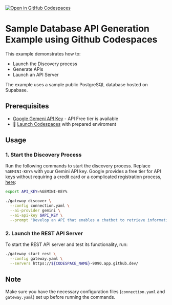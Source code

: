 <a href='https://codespaces.new/centralmind/sample_databases'><img src='https://github.com/codespaces/badge.svg' alt='Open in GitHub Codespaces' style='max-width: 100%;'></a>

# Sample Database API Generation Example using Github Codespaces

This example demonstrates how to:
- Launch the Discovery process
- Generate APIs
- Launch an API Server

The example uses a sample public PostgreSQL database hosted on Supabase.

## Prerequisites

- <a href="https://aistudio.google.com/apikey">Google Gemeni API Key</a> - API Free tier is available
- 🚀 <a href="https://codespaces.new/centralmind/sample_databases>">Launch Codespaces</a> with prepared enviroment

## Usage

### 1. Start the Discovery Process

Run the following commands to start the discovery process. Replace `%GEMINI-KEY%` with your Gemini API key.
 Google provides a free tier for API keys without requiring a credit card or a complicated registration process, <a href="https://aistudio.google.com/apikey">here</a>:

```bash
export API_KEY=%GEMINI-KEY%

```


```bash
./gateway discover \
  --config connection.yaml \
  --ai-provider gemini \
  --ai-api-key $API_KEY \
  --prompt "Develop an API that enables a chatbot to retrieve information about data. Try to place yourself as analyst and think what kind of data you will require, based on that come up with useful API methods for that"
```

### 2. Launch the REST API Server

To start the REST API server and test its functionality, run:

```bash
./gateway start rest \
  --config gateway.yaml \
  --servers https://${CODESPACE_NAME}-9090.app.github.dev/
```

## Note

Make sure you have the necessary configuration files (`connection.yaml` and `gateway.yaml`) set up before running the commands.
